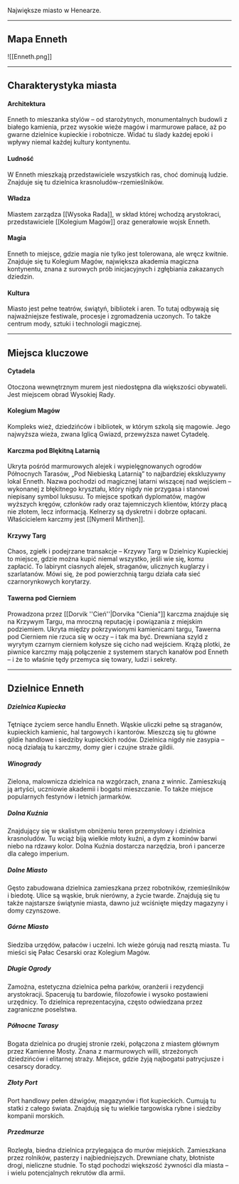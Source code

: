 Największe miasto w Henearze.

- - - 
## **Mapa Enneth**

![[Enneth.png]]

- - - 
## **Charakterystyka miasta**

#### **Architektura**
Enneth to mieszanka stylów – od starożytnych, monumentalnych budowli z białego kamienia, przez wysokie wieże magów i marmurowe pałace, aż po gwarne dzielnice kupieckie i robotnicze. Widać tu ślady każdej epoki i wpływy niemal każdej kultury kontynentu.
  
#### **Ludność** 
W Enneth mieszkają przedstawiciele wszystkich ras, choć dominują ludzie. Znajduje się tu dzielnica krasnoludów-rzemieślników.
  
#### **Władza** 
Miastem zarządza [[Wysoka Rada]], w skład której wchodzą arystokraci, przedstawiciele [[Kolegium Magów]] oraz generałowie wojsk Enneth.

#### **Magia** 
Enneth to miejsce, gdzie magia nie tylko jest tolerowana, ale wręcz kwitnie. Znajduje się tu Kolegium Magów, największa akademia magiczna kontynentu, znana z surowych prób inicjacyjnych i zgłębiania zakazanych dziedzin.

#### **Kultura** 
Miasto jest pełne teatrów, świątyń, bibliotek i aren. To tutaj odbywają się najważniejsze festiwale, procesje i zgromadzenia uczonych. To także centrum mody, sztuki i technologii magicznej.

- - -
## **Miejsca kluczowe**

#### **Cytadela** 
Otoczona wewnętrznym murem jest niedostępna dla większości obywateli. Jest miejscem obrad Wysokiej Rady.
  
#### **Kolegium Magów** 
Kompleks wież, dziedzińców i bibliotek, w którym szkolą się magowie. Jego najwyższa wieża, zwana Iglicą Gwiazd, przewyższa nawet Cytadelę.

#### **Karczma pod Blękitną Latarnią**  
Ukryta pośród marmurowych alejek i wypielęgnowanych ogrodów Północnych Tarasów, „Pod Niebieską Latarnią” to najbardziej ekskluzywny lokal Enneth. Nazwa pochodzi od magicznej latarni wiszącej nad wejściem – wykonanej z błękitnego kryształu, który nigdy nie przygasa i stanowi niepisany symbol luksusu. To miejsce spotkań dyplomatów, magów wyższych kręgów, członków rady oraz tajemniczych klientów, którzy płacą nie złotem, lecz informacją. Kelnerzy są dyskretni i dobrze opłacani. Właścicielem karczmy jest [[Nymeril Mirthen]].

#### **Krzywy Targ**
Chaos, zgiełk i podejrzane transakcje – Krzywy Targ w Dzielnicy Kupieckiej to miejsce, gdzie można kupić niemal wszystko, jeśli wie się, komu zapłacić. To labirynt ciasnych alejek, straganów, ulicznych kuglarzy i szarlatanów. Mówi się, że pod powierzchnią targu działa cała sieć czarnorynkowych korytarzy.

#### **Tawerna pod Cierniem**
Prowadzona przez [[Dorvik ''Cień''|Dorvika "Cienia"]] karczma znajduje się na Krzywym Targu, ma mroczną reputację i powiązania z miejskim podziemiem. Ukryta między pokrzywionymi kamienicami targu, Tawerna pod Cierniem nie rzuca się w oczy – i tak ma być. Drewniana szyld z wyrytym czarnym cierniem kołysze się cicho nad wejściem. Krążą plotki, że piwnice karczmy mają połączenie z systemem starych kanałów pod Enneth – i że to właśnie tędy przemyca się towary, ludzi i sekrety.

- - -
## **Dzielnice Enneth**

##### Dzielnica Kupiecka
Tętniące życiem serce handlu Enneth. Wąskie uliczki pełne są straganów, kupieckich kamienic, hal targowych i kantorów. Mieszczą się tu główne gildie handlowe i siedziby kupieckich rodów. Dzielnica nigdy nie zasypia – nocą działają tu karczmy, domy gier i czujne straże gildii.

##### Winogrady
Zielona, malownicza dzielnica na wzgórzach, znana z winnic. Zamieszkują ją artyści, uczniowie akademii i bogatsi mieszczanie. To także miejsce popularnych festynów i letnich jarmarków.

##### Dolna Kuźnia
Znajdujący się w skalistym obniżeniu teren przemysłowy i dzielnica krasnoludów. Tu wciąż biją wielkie młoty kuźni, a dym z kominów barwi niebo na rdzawy kolor. Dolna Kuźnia dostarcza narzędzia, broń i pancerze dla całego imperium.

##### Dolne Miasto
Gęsto zabudowana dzielnica zamieszkana przez robotników, rzemieślników i biedotę. Ulice są wąskie, bruk nierówny, a życie twarde. Znajdują się tu także najstarsze świątynie miasta, dawno już wciśnięte między magazyny i domy czynszowe.

##### Górne Miasto
Siedziba urzędów, pałaców i uczelni. Ich wieże górują nad resztą miasta. Tu mieści się Pałac Cesarski oraz Kolegium Magów.

##### Długie Ogrody
Zamożna, estetyczna dzielnica pełna parków, oranżerii i rezydencji arystokracji. Spacerują tu bardowie, filozofowie i wysoko postawieni urzędnicy. To dzielnica reprezentacyjna, często odwiedzana przez zagraniczne poselstwa.

##### Północne Tarasy
Bogata dzielnica po drugiej stronie rzeki, połączona z miastem głównym przez Kamienne Mosty. Znana z marmurowych willi, strzeżonych dziedzińców i elitarnej straży. Miejsce, gdzie żyją najbogatsi patrycjusze i cesarscy doradcy.

##### Złoty Port
Port handlowy pełen dźwigów, magazynów i flot kupieckich. Cumują tu statki z całego świata. Znajdują się tu wielkie targowiska rybne i siedziby kompanii morskich. 

##### Przedmurze
Rozległa, biedna dzielnica przylegająca do murów miejskich. Zamieszkana przez rolników, pasterzy i najbiedniejszych. Drewniane chaty, błotniste drogi, nieliczne studnie. To stąd pochodzi większość żywności dla miasta – i wielu potencjalnych rekrutów dla armii.